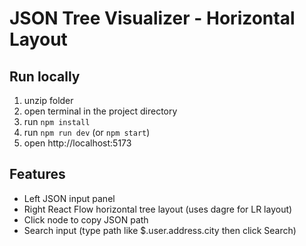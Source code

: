 # JSON Tree Visualizer - Horizontal Layout

## Run locally
1. unzip folder
2. open terminal in the project directory
3. run `npm install`
4. run `npm run dev` (or `npm start`)
5. open http://localhost:5173

## Features
- Left JSON input panel
- Right React Flow horizontal tree layout (uses dagre for LR layout)
- Click node to copy JSON path
- Search input (type path like $.user.address.city then click Search)
